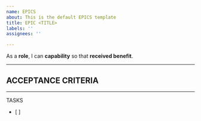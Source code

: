 ```yaml
---
name: EPICS
about: This is the default EPICS template
title: EPIC <TITLE>
labels: ''
assignees: ''

---
```


As a **role**, I can **capability** so that **received benefit**.

---
ACCEPTANCE CRITERIA
- 

---
TASKS
- [ ]
